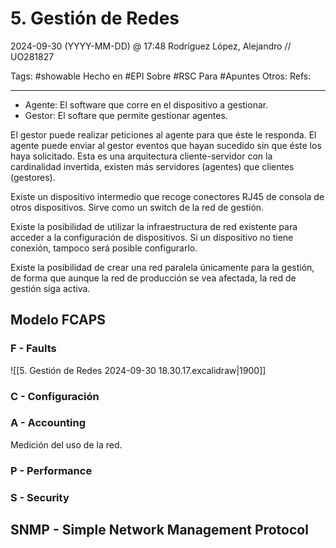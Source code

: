 # 5. Gestión de Redes
2024-09-30 (YYYY-MM-DD) @ 17:48
Rodríguez López, Alejandro // UO281827

Tags:
	#showable
	Hecho en #EPI
	Sobre #RSC
	Para #Apuntes
	Otros:
	Refs:
 
<hr>

- Agente: El software que corre en el dispositivo a gestionar.
- Gestor: El softare que permite gestionar agentes.

El gestor puede realizar peticiones al agente para que éste le responda.
El agente puede enviar al gestor eventos que hayan sucedido sin que éste los haya solicitado.
Esta es una arquitectura cliente-servidor con la cardinalidad invertida, existen más servidores (agentes) que clientes (gestores).

Existe un dispositivo intermedio que recoge conectores RJ45 de consola de otros dispositivos.
Sirve como un switch de la red de gestión.

Existe la posibilidad de utilizar la infraestructura de red existente para acceder a la configuración de dispositivos.
Si un dispositivo no tiene conexión, tampoco será posible configurarlo.

Existe la posibilidad de crear una red paralela únicamente para la gestión, de forma que aunque la red de producción se vea afectada,
la red de gestión siga activa.

## Modelo FCAPS

### F - Faults

![[5. Gestión de Redes 2024-09-30 18.30.17.excalidraw|1900]]

### C - Configuración

### A - Accounting

Medición del uso de la red.

### P - Performance

### S - Security

## SNMP - Simple Network Management Protocol


